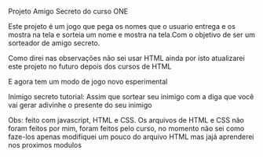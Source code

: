 Projeto Amigo Secreto do curso ONE

Este projeto é um jogo que pega os nomes que o usuario entrega e os mostra na tela e sorteia um nome e mostra na tela.Com o objetivo de ser um 
sorteador de amigo secreto.

Como direi nas observações não sei usar HTML ainda por isto atualizarei este projeto no futuro depois dos cursos de HTML

E agora tem um modo de jogo novo esperimental

Inimigo secreto tutorial:
Assim que sortear seu inimigo com a diga que você vai gerar adivinhe o presente do seu inimigo

Obs: feito com javascript, HTML e CSS. Os arquivos de HTML e CSS não foram feitos por mim, foram feitos pelo curso, no momento não sei como faze-los 
apenas modifiquei um pouco do arquivo HTML mas jajá aprenderei nos proximos modulos 
